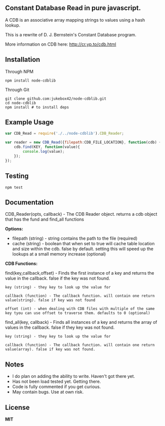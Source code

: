 ## Constant Database Read in pure javascript. 

A CDB is an associative array mapping strings to values using a hash lookup.

This is a rewrite of D. J. Bernstein's Constant Database program.

More information on CDB here: http://cr.yp.to/cdb.html

## Installation

Through NPM

	npm install node-cdblib

Through Git

	git clone github.com:jukebox42/node-cdblib.git
	cd node-cdblib
	npm install # to install deps

## Example Usage
```javascript
var CDB_Read = require('./../node-cdblib').CDB_Reader;

var reader = new CDB_Read({filepath:CDB_FILE_LOCATION}, function(cdb) {
	cdb.find(KEY, function(value){
		console.log(value);
	});
});
```
## Testing

	npm test

## Documentation
CDB_Reader(opts, callback) - The CDB Reader object. returns a cdb object that has the fund and find_all functions

**Options:**
- filepath (string) - string contains the path to the file (required)
- cache (string) - boolean that when set to true will cache table location and size within the cdb. false by default. setting this will speed up the lookups at a small memory increase (optional)

**CDB Functions:**

find(key,callback,offset) - Finds the first instance of a key and returns the value in the callback. false if the key was not found.

	key (string) - they key to look up the value for
	
	callback (function) - The callback function. will contain one return value(string). false if key was not found
	
	offset (int) - when dealing with CDB files with multiple of the same key tyou can use offset to traverse them. defaults to 0 (optional)

find_all(key, callback) - Finds all instances of a key and returns the array of values in the callback. false if they key was not found.
	
	key (string) - they key to look up the value for
	
	callback (function) - The callback function. will contain one return value(array). false if key was not found.

## Notes
- I do plan on adding the ability to write. Haven't got there yet.
- Has not been load tested yet. Getting there.
- Code is fully commented if you get curious.
- May contain bugs. Use at own risk.

## License

**MIT**

